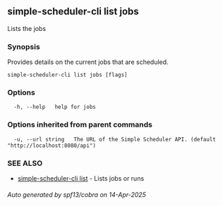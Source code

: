 ## simple-scheduler-cli list jobs

Lists the jobs

### Synopsis

Provides details on the current jobs that are scheduled.

```
simple-scheduler-cli list jobs [flags]
```

### Options

```
  -h, --help   help for jobs
```

### Options inherited from parent commands

```
  -u, --url string   The URL of the Simple Scheduler API. (default "http://localhost:8080/api")
```

### SEE ALSO

* [simple-scheduler-cli list](simple-scheduler-cli_list.md)	 - Lists jobs or runs

###### Auto generated by spf13/cobra on 14-Apr-2025
